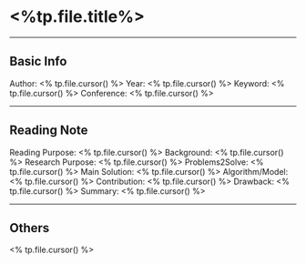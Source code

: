 # <%tp.file.title%>
---
## Basic Info

Author: <% tp.file.cursor() %>
Year: <% tp.file.cursor() %>
Keyword: <% tp.file.cursor() %>
Conference: <% tp.file.cursor() %>

---
## Reading Note
Reading Purpose: <% tp.file.cursor() %>
Background: <% tp.file.cursor() %>
Research Purpose: <% tp.file.cursor() %>
Problems2Solve: <% tp.file.cursor() %>
Main Solution: <% tp.file.cursor() %>
Algorithm/Model: <% tp.file.cursor() %>
Contribution: <% tp.file.cursor() %>
Drawback: <% tp.file.cursor() %>
Summary: <% tp.file.cursor() %>

---
## Others
<% tp.file.cursor() %>